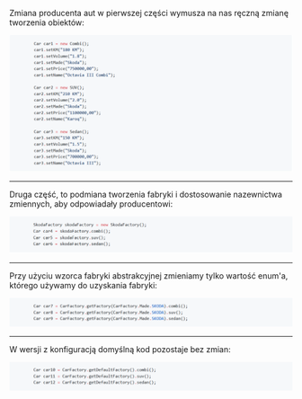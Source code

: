 Zmiana producenta aut w pierwszej części wymusza na nas ręczną zmianę tworzenia obiektów:

![1.4.4.1](media/1.4.4.1.PNG)

---

Druga część, to podmiana tworzenia fabryki i dostosowanie nazewnictwa zmiennych, aby odpowiadały producentowi:

![1.4.4.2](media/1.4.4.2.PNG)

---

Przy użyciu wzorca fabryki abstrakcyjnej zmieniamy tylko wartość enum'a, którego używamy do uzyskania fabryki:

![1.4.4.3](media/1.4.4.3.PNG)

---

W wersji z konfiguracją domyślną kod pozostaje bez zmian:

![1.4.4.4](media/1.4.4.4.PNG)